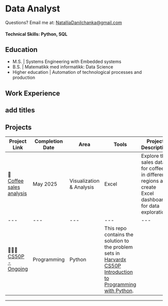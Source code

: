 # Data Analyst 

Questions? Email me at:
[NatalliaDanilchanka@gmail.com](mailto:NatalliaDanilchanka@gmail.com)

#### Technical Skills: Python, SQL

## Education
- M.S.     |  Systems Engineering with Embedded systems  		
- B.S.     |  Matematikk med informatikk: Data Science
- Higher education | Automation of technological processes and production

## Work Experience
**add titles**
- 


## Projects


| Project Link | Completion Date | Area | Tools | Project Description | 
|---|---|---|---|---|
| 🚗 [Coffee sales analysis](https://github.com/NatalliaDanilchanka/CS50_R) | May 2025 | Visualization & Analysis | Excel | Explore the sales data for coffee in different regions and create Excel dashboard for data exploration | 
|---|---|---|---|---|
| 👩🏻‍💻 [CS50P - Ongoing](https://github.com/NatalliaDanilchanka/CS50P/blob/main/README.md) | Programming | Python | This repo contains the solution to the problem sets in [Harvardx CS50P Introduction to Programming with Python](https://www.edx.org/course/cs50s-introduction-to-programming-with-python). |

***

<!--
**NatalliaDanilchanka/NatalliaDanilchanka** is a ✨ _special_ ✨ repository because its `README.md` (this file) appears on your GitHub profile.

Here are some ideas to get you started:

- 🔭 I’m currently working on ...
- 🌱 I’m currently learning ...
- 👯 I’m looking to collaborate on ...
- 🤔 I’m looking for help with ...
- 💬 Ask me about ...
- 📫 How to reach me: ...
- 😄 Pronouns: ...
- ⚡ Fun fact: ...
-->
